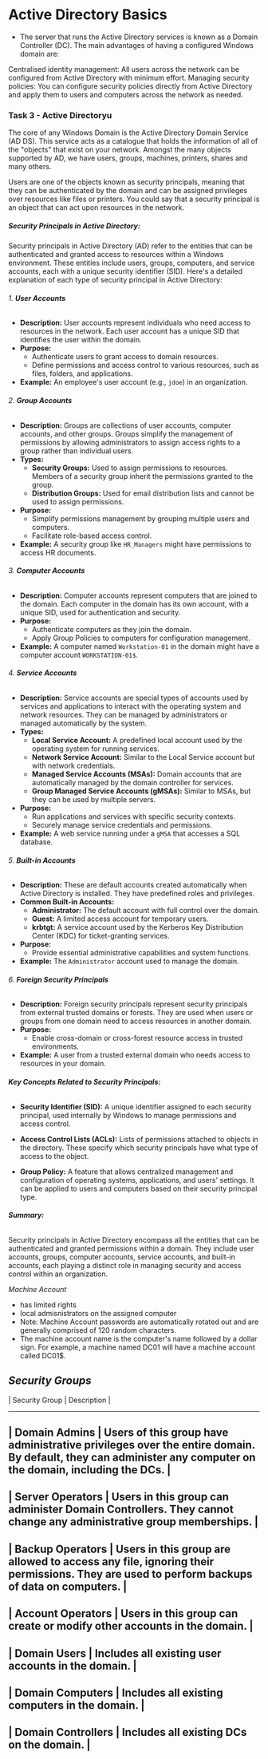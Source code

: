 # Active Directory Basics

- The server that runs the Active Directory services is known as a Domain Controller (DC).
The main advantages of having a configured Windows domain are:

Centralised identity management: All users across the network can be configured from Active Directory with minimum effort.
Managing security policies: You can configure security policies directly from Active Directory and apply them to users and computers across the network as needed.

### Task 3 -  Active Directoryu

The core of any Windows Domain is the Active Directory Domain Service (AD DS). This service acts as a catalogue that holds the information of all of the "objects" that exist on your network. Amongst the many objects supported by AD, we have users, groups, machines, printers, shares and many others.


Users are one of the objects known as security principals, meaning that they can be authenticated by the domain and can be assigned privileges over resources like files or printers. You could say that a security principal is an object that can act upon resources in the network.

##### Security Principals in Active Directory: 
Security principals in Active Directory (AD) refer to the entities that can be authenticated and granted access to resources within a Windows environment. These entities include users, groups, computers, and service accounts, each with a unique security identifier (SID). Here's a detailed explanation of each type of security principal in Active Directory:

###### 1. **User Accounts**
   - **Description:** User accounts represent individuals who need access to resources in the network. Each user account has a unique SID that identifies the user within the domain.
   - **Purpose:** 
     - Authenticate users to grant access to domain resources.
     - Define permissions and access control to various resources, such as files, folders, and applications.
   - **Example:** An employee's user account (e.g., `jdoe`) in an organization.

###### 2. **Group Accounts**
   - **Description:** Groups are collections of user accounts, computer accounts, and other groups. Groups simplify the management of permissions by allowing administrators to assign access rights to a group rather than individual users.
   - **Types:**
     - **Security Groups:** Used to assign permissions to resources. Members of a security group inherit the permissions granted to the group.
     - **Distribution Groups:** Used for email distribution lists and cannot be used to assign permissions.
   - **Purpose:** 
     - Simplify permissions management by grouping multiple users and computers.
     - Facilitate role-based access control.
   - **Example:** A security group like `HR_Managers` might have permissions to access HR documents.

###### 3. **Computer Accounts**
   - **Description:** Computer accounts represent computers that are joined to the domain. Each computer in the domain has its own account, with a unique SID, used for authentication and security.
   - **Purpose:** 
     - Authenticate computers as they join the domain.
     - Apply Group Policies to computers for configuration management.
   - **Example:** A computer named `Workstation-01` in the domain might have a computer account `WORKSTATION-01$`.

###### 4. **Service Accounts**
   - **Description:** Service accounts are special types of accounts used by services and applications to interact with the operating system and network resources. They can be managed by administrators or managed automatically by the system.
   - **Types:**
     - **Local Service Account:** A predefined local account used by the operating system for running services.
     - **Network Service Account:** Similar to the Local Service account but with network credentials.
     - **Managed Service Accounts (MSAs):** Domain accounts that are automatically managed by the domain controller for services.
     - **Group Managed Service Accounts (gMSAs):** Similar to MSAs, but they can be used by multiple servers.
   - **Purpose:** 
     - Run applications and services with specific security contexts.
     - Securely manage service credentials and permissions.
   - **Example:** A web service running under a `gMSA` that accesses a SQL database.

###### 5. **Built-in Accounts**
   - **Description:** These are default accounts created automatically when Active Directory is installed. They have predefined roles and privileges.
   - **Common Built-in Accounts:**
     - **Administrator:** The default account with full control over the domain.
     - **Guest:** A limited access account for temporary users.
     - **krbtgt:** A service account used by the Kerberos Key Distribution Center (KDC) for ticket-granting services.
   - **Purpose:** 
     - Provide essential administrative capabilities and system functions.
   - **Example:** The `Administrator` account used to manage the domain.

###### 6. **Foreign Security Principals**
   - **Description:** Foreign security principals represent security principals from external trusted domains or forests. They are used when users or groups from one domain need to access resources in another domain.
   - **Purpose:** 
     - Enable cross-domain or cross-forest resource access in trusted environments.
   - **Example:** A user from a trusted external domain who needs access to resources in your domain.

###### **Key Concepts Related to Security Principals:**

- **Security Identifier (SID):** A unique identifier assigned to each security principal, used internally by Windows to manage permissions and access control.
  
- **Access Control Lists (ACLs):** Lists of permissions attached to objects in the directory. These specify which security principals have what type of access to the object.

- **Group Policy:** A feature that allows centralized management and configuration of operating systems, applications, and users' settings. It can be applied to users and computers based on their security principal type.

###### **Summary:**

Security principals in Active Directory encompass all the entities that can be authenticated and granted permissions within a domain. They include user accounts, groups, computer accounts, service accounts, and built-in accounts, each playing a distinct role in managing security and access control within an organization.

*Machine Account*
- has limited rights
- local admisnistrators on the assigned computer
- Note: Machine Account passwords are automatically rotated out and are generally comprised of 120 random characters.
- The machine account name is the computer's name followed by a dollar sign. For example, a machine named DC01 will have a machine account called DC01$.

*Security Groups* 
-----------------------------------
| Security Group |	Description | 
___________________________________________________
| Domain Admins	|  Users of this group have administrative privileges over the entire domain. By default, they can administer any computer on the domain, including the DCs. |
----
| Server Operators	| Users in this group can administer Domain Controllers. They cannot change any administrative group memberships. |
----
| Backup Operators |	Users in this group are allowed to access any file, ignoring their permissions. They are used to perform backups of data on computers. |
----
| Account Operators	| Users in this group can create or modify other accounts in the domain. |
----
| Domain Users	 | Includes all existing user accounts in the domain. |
----
| Domain Computers	| Includes all existing computers in the domain. |
-----
| Domain Controllers	| Includes all existing DCs on the domain. |
--------------------------------------------------------------------------
